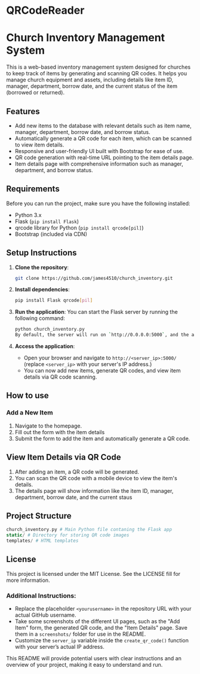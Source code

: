 # QRCodeReader
# Church Inventory Management System

This is a web-based inventory management system designed for churches to keep track of items by generating and scanning QR codes. It helps you manage church equipment and assets, including details like item ID, manager, department, borrow date, and the current status of the item (borrowed or returned).

## Features

- Add new items to the database with relevant details such as item name, manager, department, borrow date, and borrow status.
- Automatically generate a QR code for each item, which can be scanned to view item details.
- Responsive and user-friendly UI built with Bootstrap for ease of use.
- QR code generation with real-time URL pointing to the item details page.
- Item details page with comprehensive information such as manager, department, and borrow status.

## Requirements

Before you can run the project, make sure you have the following installed:

- Python 3.x
- Flask (`pip install Flask`)
- qrcode library for Python (`pip install qrcode[pil]`)
- Bootstrap (included via CDN)

## Setup Instructions

1. **Clone the repository**:

   ```bash
   git clone https://github.com/james4510/church_inventory.git

2. **Install dependencies**:
   ```bash
   pip install Flask qrcode[pil]
3. **Run the application**:
     You can start the Flask server by running the following command:
   ```bash
   python church_inventory.py
   By default, the server will run on `http://0.0.0.0:5000`, and the app will be accessible on the local network.
4. **Access the application**:
   - Open your browser and navigate to `http://<server_ip>:5000/` (replace `<server_ip>` with your server's IP address.)
   - You can now add new items, generate QR codes, and view item details via QR code scanning.
  
## How to use
### Add a New Item
1. Navigate to the homepage.
2. Fill out the form with the item details
3. Submit the form to add the item and automatically generate a QR code.

## View Item Details via QR Code
1. After adding an item, a QR code will be generated.
2. You can scan the QR code with a mobile device to view the item's details.
3. The details page will show information like the item ID, manager, department, borrow date, and the current staus

## Project Structure
```php
church_inventory.py # Main Python file contaning the Flask app
static/ # Directory for storing QR code images
templates/ # HTML templates
```

## License
This project is licensed under the MIT License. See the LICENSE fill for more information.


### Additional Instructions:
- Replace the placeholder `<yourusername>` in the repository URL with your actual GitHub username.
- Take some screenshots of the different UI pages, such as the "Add Item" form, the generated QR code, and the "Item Details" page. Save them in a `screenshots/` folder for use in the README.
- Customize the `server_ip` variable inside the `create_qr_code()` function with your server’s actual IP address.

This README will provide potential users with clear instructions and an overview of your project, making it easy to understand and run.

   
